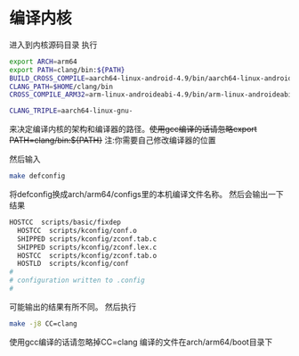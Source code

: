# 编译内核
进入到内核源码目录
执行
```bash
export ARCH=arm64
export PATH=clang/bin:${PATH}
BUILD_CROSS_COMPILE=aarch64-linux-android-4.9/bin/aarch64-linux-android-
CLANG_PATH=$HOME/clang/bin
CROSS_COMPILE_ARM32=arm-linux-androideabi-4.9/bin/arm-linux-androideabi-

CLANG_TRIPLE=aarch64-linux-gnu-
```
来决定编译内核的架构和编译器的路径。~~使用gcc编译的话请忽略export PATH=clang/bin:${PATH}~~
注:你需要自己修改编译器的位置

然后输入
```bash
make defconfig
```
将defconfig换成arch/arm64/configs里的本机编译文件名称。
然后会输出一下结果
```bash
HOSTCC  scripts/basic/fixdep
  HOSTCC  scripts/kconfig/conf.o
  SHIPPED scripts/kconfig/zconf.tab.c
  SHIPPED scripts/kconfig/zconf.lex.c
  HOSTCC  scripts/kconfig/zconf.tab.o
  HOSTLD  scripts/kconfig/conf
#
# configuration written to .config
#
```
可能输出的结果有所不同。
然后执行
```bash
make -j8 CC=clang 
```
使用gcc编译的话请忽略掉CC=clang
编译的文件在arch/arm64/boot目录下